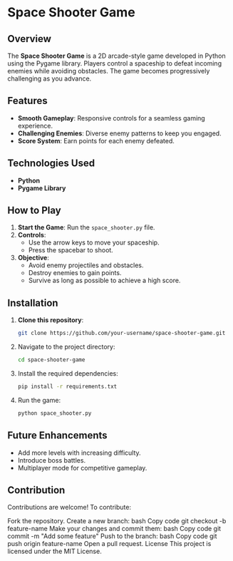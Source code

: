 # Space Shooter Game

## Overview

The **Space Shooter Game** is a 2D arcade-style game developed in Python using the Pygame library. Players control a spaceship to defeat incoming enemies while avoiding obstacles. The game becomes progressively challenging as you advance.

## Features

- **Smooth Gameplay**: Responsive controls for a seamless gaming experience.
- **Challenging Enemies**: Diverse enemy patterns to keep you engaged.
- **Score System**: Earn points for each enemy defeated.

## Technologies Used

- **Python**
- **Pygame Library**

## How to Play

1. **Start the Game**: Run the `space_shooter.py` file.
2. **Controls**:
   - Use the arrow keys to move your spaceship.
   - Press the spacebar to shoot.
3. **Objective**:
   - Avoid enemy projectiles and obstacles.
   - Destroy enemies to gain points.
   - Survive as long as possible to achieve a high score.

## Installation

1. **Clone this repository**:
   ```bash
   git clone https://github.com/your-username/space-shooter-game.git
2. Navigate to the project directory:
   ```bash
   cd space-shooter-game
3. Install the required dependencies:
   ```bash
   pip install -r requirements.txt
4. Run the game:
   ```bash
   python space_shooter.py

## Future Enhancements
   - Add more levels with increasing difficulty.
   - Introduce boss battles.
   - Multiplayer mode for competitive gameplay.
    
## Contribution
Contributions are welcome! To contribute:

Fork the repository.
Create a new branch:
bash
Copy code
git checkout -b feature-name
Make your changes and commit them:
bash
Copy code
git commit -m "Add some feature"
Push to the branch:
bash
Copy code
git push origin feature-name
Open a pull request.
License
This project is licensed under the MIT License.

